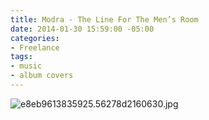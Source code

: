 ```yaml
---
title: Modra - The Line For The Men’s Room
date: 2014-01-30 15:59:00 -05:00
categories:
- Freelance
tags:
- music
- album covers
---
```


![e8eb9613835925.56278d2160630.jpg](/uploads/e8eb9613835925.56278d2160630.jpg)